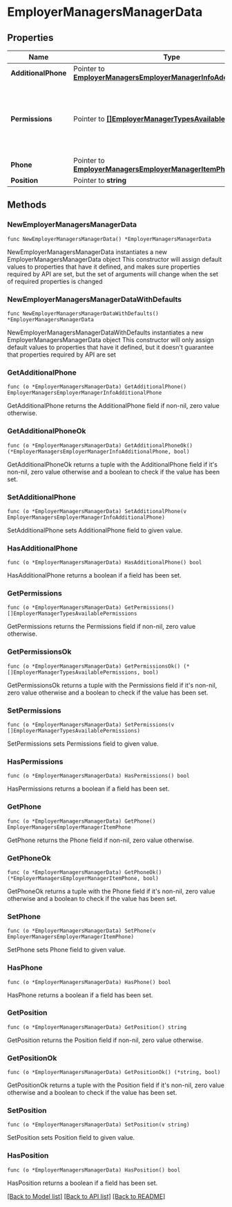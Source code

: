 # EmployerManagersManagerData

## Properties

Name | Type | Description | Notes
------------ | ------------- | ------------- | -------------
**AdditionalPhone** | Pointer to [**EmployerManagersEmployerManagerInfoAdditionalPhone**](EmployerManagersEmployerManagerInfoAdditionalPhone.md) |  | [optional] 
**Permissions** | Pointer to [**[]EmployerManagerTypesAvailablePermissions**](EmployerManagerTypesAvailablePermissions.md) | Список прав, которые можно дать данному типу менеджера | [optional] 
**Phone** | Pointer to [**EmployerManagersEmployerManagerItemPhone**](EmployerManagersEmployerManagerItemPhone.md) |  | [optional] 
**Position** | Pointer to **string** |  | [optional] 

## Methods

### NewEmployerManagersManagerData

`func NewEmployerManagersManagerData() *EmployerManagersManagerData`

NewEmployerManagersManagerData instantiates a new EmployerManagersManagerData object
This constructor will assign default values to properties that have it defined,
and makes sure properties required by API are set, but the set of arguments
will change when the set of required properties is changed

### NewEmployerManagersManagerDataWithDefaults

`func NewEmployerManagersManagerDataWithDefaults() *EmployerManagersManagerData`

NewEmployerManagersManagerDataWithDefaults instantiates a new EmployerManagersManagerData object
This constructor will only assign default values to properties that have it defined,
but it doesn't guarantee that properties required by API are set

### GetAdditionalPhone

`func (o *EmployerManagersManagerData) GetAdditionalPhone() EmployerManagersEmployerManagerInfoAdditionalPhone`

GetAdditionalPhone returns the AdditionalPhone field if non-nil, zero value otherwise.

### GetAdditionalPhoneOk

`func (o *EmployerManagersManagerData) GetAdditionalPhoneOk() (*EmployerManagersEmployerManagerInfoAdditionalPhone, bool)`

GetAdditionalPhoneOk returns a tuple with the AdditionalPhone field if it's non-nil, zero value otherwise
and a boolean to check if the value has been set.

### SetAdditionalPhone

`func (o *EmployerManagersManagerData) SetAdditionalPhone(v EmployerManagersEmployerManagerInfoAdditionalPhone)`

SetAdditionalPhone sets AdditionalPhone field to given value.

### HasAdditionalPhone

`func (o *EmployerManagersManagerData) HasAdditionalPhone() bool`

HasAdditionalPhone returns a boolean if a field has been set.

### GetPermissions

`func (o *EmployerManagersManagerData) GetPermissions() []EmployerManagerTypesAvailablePermissions`

GetPermissions returns the Permissions field if non-nil, zero value otherwise.

### GetPermissionsOk

`func (o *EmployerManagersManagerData) GetPermissionsOk() (*[]EmployerManagerTypesAvailablePermissions, bool)`

GetPermissionsOk returns a tuple with the Permissions field if it's non-nil, zero value otherwise
and a boolean to check if the value has been set.

### SetPermissions

`func (o *EmployerManagersManagerData) SetPermissions(v []EmployerManagerTypesAvailablePermissions)`

SetPermissions sets Permissions field to given value.

### HasPermissions

`func (o *EmployerManagersManagerData) HasPermissions() bool`

HasPermissions returns a boolean if a field has been set.

### GetPhone

`func (o *EmployerManagersManagerData) GetPhone() EmployerManagersEmployerManagerItemPhone`

GetPhone returns the Phone field if non-nil, zero value otherwise.

### GetPhoneOk

`func (o *EmployerManagersManagerData) GetPhoneOk() (*EmployerManagersEmployerManagerItemPhone, bool)`

GetPhoneOk returns a tuple with the Phone field if it's non-nil, zero value otherwise
and a boolean to check if the value has been set.

### SetPhone

`func (o *EmployerManagersManagerData) SetPhone(v EmployerManagersEmployerManagerItemPhone)`

SetPhone sets Phone field to given value.

### HasPhone

`func (o *EmployerManagersManagerData) HasPhone() bool`

HasPhone returns a boolean if a field has been set.

### GetPosition

`func (o *EmployerManagersManagerData) GetPosition() string`

GetPosition returns the Position field if non-nil, zero value otherwise.

### GetPositionOk

`func (o *EmployerManagersManagerData) GetPositionOk() (*string, bool)`

GetPositionOk returns a tuple with the Position field if it's non-nil, zero value otherwise
and a boolean to check if the value has been set.

### SetPosition

`func (o *EmployerManagersManagerData) SetPosition(v string)`

SetPosition sets Position field to given value.

### HasPosition

`func (o *EmployerManagersManagerData) HasPosition() bool`

HasPosition returns a boolean if a field has been set.


[[Back to Model list]](../README.md#documentation-for-models) [[Back to API list]](../README.md#documentation-for-api-endpoints) [[Back to README]](../README.md)


